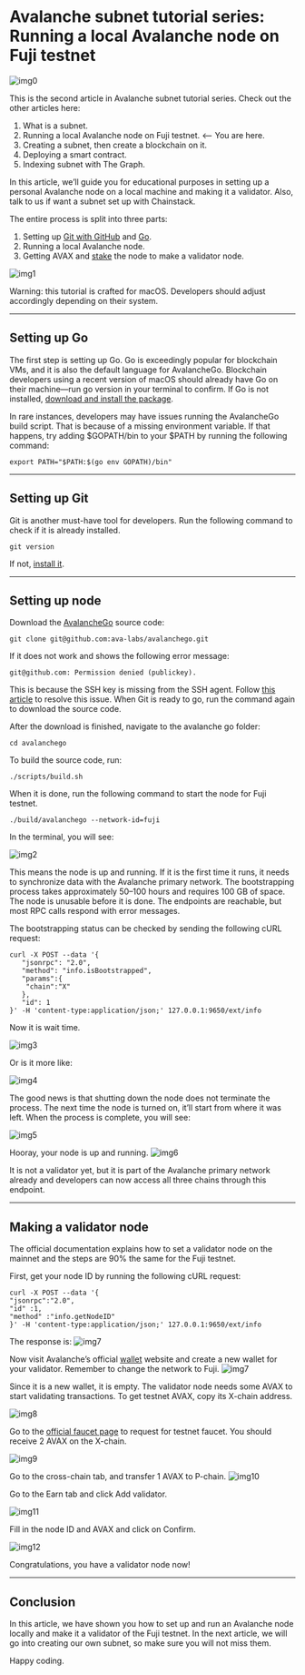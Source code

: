 # Avalanche subnet tutorial series: Running a local Avalanche node on Fuji testnet

![img0](https://github.com/wuzhong-zhu/Avalanche_subnet_tutorial/blob/main/resources/tutorial%202/img0.jpeg?raw=true)

This is the second article in Avalanche subnet tutorial series. Check out the other articles here:

1. What is a subnet.
2. Running a local Avalanche node on Fuji testnet. <– You are here.
3. Creating a subnet, then create a blockchain on it.
4. Deploying a smart contract.
5. Indexing subnet with The Graph.
   
In this article, we’ll guide you for educational purposes in setting up a personal Avalanche node on a local machine and making it a validator. Also, talk to us if want a subnet set up with Chainstack.

The entire process is split into three parts:

1. Setting up [Git with GitHub](https://github.com/) and [Go](https://go.dev/).
2. Running a local Avalanche node.
3. Getting AVAX and [stake](https://docs.avax.network/learn/platform-overview/staking/) the node to make a validator node.

![img1](https://github.com/wuzhong-zhu/Avalanche_subnet_tutorial/blob/main/resources/tutorial%202/img1.jpeg?raw=true)

Warning: this tutorial is crafted for macOS. Developers should adjust accordingly depending on their system. 

---
## Setting up Go
The first step is setting up Go. Go is exceedingly popular for blockchain VMs, and it is also the default language for AvalancheGo. Blockchain developers using a recent version of macOS should already have Go on their machine—run go version in your terminal to confirm. If Go is not installed, [download and install the package](https://go.dev/doc/install).

In rare instances, developers may have issues running the AvalancheGo build script. That is because of a missing environment variable. If that happens, try adding $GOPATH/bin to your $PATH by running the following command:

`export PATH="$PATH:$(go env GOPATH)/bin" `

---

## Setting up Git

Git is another must-have tool for developers. Run the following command to check if it is already installed.

`git version`

If not, [install it](https://github.com/git-guides/install-git).



---
## Setting up node 
Download the [AvalancheGo](https://github.com/ava-labs/avalanchego) source code:

`git clone git@github.com:ava-labs/avalanchego.git`

If it does not work and shows the following error message:

`git@github.com: Permission denied (publickey). `


This is because the SSH key is missing from the SSH agent. Follow [this article](https://docs.github.com/en/authentication/connecting-to-github-with-ssh/generating-a-new-ssh-key-and-adding-it-to-the-ssh-agent) to resolve this issue. When Git is ready to go, run the command again to download the source code.

After the download is finished, navigate to the avalanche go folder:

`cd avalanchego`

To build the source code, run:

`./scripts/build.sh`

When it is done, run the following command to start the node for Fuji testnet.

`./build/avalanchego --network-id=fuji`

In the terminal, you will see:

![img2](https://github.com/wuzhong-zhu/Avalanche_subnet_tutorial/blob/main/resources/tutorial%202/img2.png?raw=true)

This means the node is up and running. If it is the first time it runs, it needs to synchronize data with the Avalanche primary network. The bootstrapping process takes approximately 50–100 hours and requires 100 GB of space. The node is unusable before it is done. The endpoints are reachable, but most RPC calls respond with error messages.

The bootstrapping status can be checked by sending the following cURL request:

```
curl -X POST --data '{ 
   "jsonrpc": "2.0", 
   "method": "info.isBootstrapped", 
   "params":{ 
    "chain":"X" 
   }, 
   "id": 1 
}' -H 'content-type:application/json;' 127.0.0.1:9650/ext/info 
```

Now it is wait time.

![img3](https://github.com/wuzhong-zhu/Avalanche_subnet_tutorial/blob/main/resources/tutorial%202/img3.png?raw=true)



Or is it more like:

![img4](https://github.com/wuzhong-zhu/Avalanche_subnet_tutorial/blob/main/resources/tutorial%202/img4.png?raw=true)


The good news is that shutting down the node does not terminate the process. The next time the node is turned on, it’ll start from where it was left.
When the process is complete, you will see:

![img5](https://github.com/wuzhong-zhu/Avalanche_subnet_tutorial/blob/main/resources/tutorial%202/img5.png?raw=true)

Hooray, your node is up and running.
![img6](https://github.com/wuzhong-zhu/Avalanche_subnet_tutorial/blob/main/resources/tutorial%202/img6.png?raw=true)

It is not a validator yet, but it is part of the Avalanche primary network already and developers can now access all three chains through this endpoint. 



---
## Making a validator node

The official documentation explains how to set a validator node on the mainnet and the steps are 90% the same for the Fuji testnet.

First, get your node ID by running the following cURL request:

```
curl -X POST --data '{
"jsonrpc":"2.0",
"id" :1,
"method" :"info.getNodeID"
}' -H 'content-type:application/json;' 127.0.0.1:9650/ext/info
```

The response is:
![img7](https://github.com/wuzhong-zhu/Avalanche_subnet_tutorial/blob/main/resources/tutorial%202/img6.7.png?raw=true)

Now visit Avalanche’s official [wallet](https://wallet.avax.network/) website and create a new wallet for your validator. Remember to change the network to Fuji.
![img7](https://github.com/wuzhong-zhu/Avalanche_subnet_tutorial/blob/main/resources/tutorial%202/img7.png?raw=true)

Since it is a new wallet, it is empty. The validator node needs some AVAX to start validating transactions. To get testnet AVAX, copy its X-chain address.

![img8](https://github.com/wuzhong-zhu/Avalanche_subnet_tutorial/blob/main/resources/tutorial%202/img8.png?raw=true)


Go to the [official faucet page](https://faucet.avax-test.network/) to request for testnet faucet. You should receive 2 AVAX on the X-chain.

![img9](https://github.com/wuzhong-zhu/Avalanche_subnet_tutorial/blob/main/resources/tutorial%202/img9.png?raw=true)

Go to the cross-chain tab, and transfer 1 AVAX to P-chain.
![img10](https://github.com/wuzhong-zhu/Avalanche_subnet_tutorial/blob/main/resources/tutorial%202/img10.png?raw=true)


Go to the Earn tab and click Add validator.

![img11](https://github.com/wuzhong-zhu/Avalanche_subnet_tutorial/blob/main/resources/tutorial%202/img11.png?raw=true)


Fill in the node ID and AVAX and click on Confirm.

![img12](https://github.com/wuzhong-zhu/Avalanche_subnet_tutorial/blob/main/resources/tutorial%202/img12.png?raw=true)

Congratulations, you have a validator node now!

---

## Conclusion

In this article, we have shown you how to set up and run an Avalanche node locally and make it a validator of the Fuji testnet. In the next article, we will go into creating our own subnet, so make sure you will not miss them.  

Happy coding.